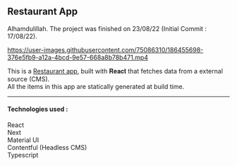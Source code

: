 ## Restaurant App

Alhamdulillah. The project was finished on 23/08/22 (Initial Commit : 17/08/22).
<br />

https://user-images.githubusercontent.com/75086310/186455698-376e5fb9-a12a-4bcd-9e57-668a8b78b471.mp4

This is a [Restaurant app](https://restaurant-classic.vercel.app/), built with 𝐑𝐞𝐚𝐜𝐭 that fetches data from a external source (CMS). <br /> All the items in this app are statically generated at build time.
<br />

---

#### Technologies used : <br />

React<br />
Next<br />
Material UI<br />
Contentful (Headless CMS)<br />
Typescript
